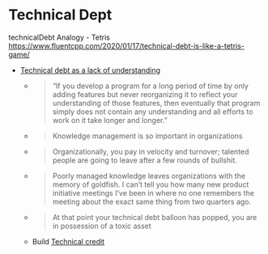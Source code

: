Technical Dept
==============

technicalDebt Analogy - Tetris
https://www.fluentcpp.com/2020/01/17/technical-debt-is-like-a-tetris-game/


* [Technical debt as a lack of understanding](https://daverupert.com/2020/11/technical-debt-as-a-lack-of-understanding/)
    * > “If you develop a program for a long period of time by only adding features but never reorganizing it to reflect your understanding of those features, then eventually that program simply does not contain any understanding and all efforts to work on it take longer and longer.”
    * > Knowledge management is so important in organizations
    * > Organizationally, you pay in velocity and turnover; talented people are going to leave after a few rounds of bullshit.
    * > Poorly managed knowledge leaves organizations with the memory of goldfish. I can’t tell you how many new product initiative meetings I’ve been in where no one remembers the meeting about the exact same thing from two quarters ago.
    * > At that point your technical debt balloon has popped, you are in possession of a toxic asset
    * Build [Technical credit](https://www.stillbreathing.co.uk/2016/10/13/technical-credit)
